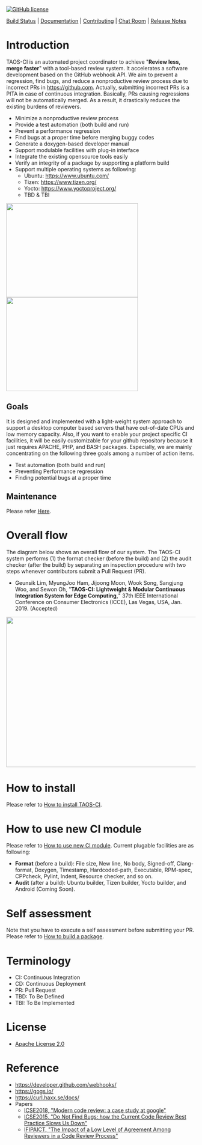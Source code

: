 [![GitHub license](https://dmlc.github.io/img/apache2.svg)](./LICENSE)

[Build Status](http://invain.mooo.com/TAOS-CI/ci/taos/) |
[Documentation](ci/doc/doxygen-documentation.md) |
[Contributing](ci/doc/contributing.md) |
[Chat Room](https://gitter.im/login) |
[Release Notes](https://github.com/nnsuite/TAOS-CI/wiki/Release-Plan)


# Introduction
TAOS-CI is an automated project coordinator to achieve "**Review less, merge faster**" with a tool-based review system. It accelerates a software development based on the GitHub webhook API. We aim to prevent a regression, find bugs, and reduce a nonproductive review process due to incorrect PRs in https://github.com. Actually, submitting incorrect PRs is a PITA in case of continuous integration. Basically, PRs causing regressions will not be automatically merged. As a result, it drastically reduces the existing burdens of reviewers.

- Minimize a nonproductive review process
- Provide a test automation (both build and run)
- Prevent a performance regression
- Find bugs at a proper time before merging buggy codes
- Generate a doxygen-based developer manual
- Support modulable facilities with plug-in interface
- Integrate the existing opensource tools easily
- Verify an integrity of a package by supporting a platform build
- Support multiple operating systems as following:
  - Ubuntu: https://www.ubuntu.com/
  - Tizen: https://www.tizen.org/
  - Yocto: https://www.yoctoproject.org/
  - TBD & TBI

<img src=./image/screenshot01.png border=0 width=350 height=250></img>
<img src=./image/screenshot03.png border=0 width=350 height=250></img>


## Goals	
It is designed and implemented with a light-weight system approach to support a desktop computer based servers that have out-of-date CPUs and low memory capacity. Also, if you want to enable your project specific CI facilities, it will be easily customizable for your github repository because it just requires APACHE, PHP, and BASH packages. Especially, we are mainly concentrating on the following three goals among a number of action items.

* Test automation (both build and run)
* Preventing Performance regression
* Finding potential bugs at a proper time

## Maintenance
Please refer [Here](./ci/doc/maintenance.md).

# Overall flow
The diagram below shows an overall flow of our system. The TAOS-CI system performs (1) the format checker (before the build) and (2) the audit checker (after the build) by separating an inspection procedure with two steps whenever contributors submit a Pull Request (PR).

* Geunsik Lim, MyungJoo Ham, Jijoong Moon, Wook Song, Sangjung Woo, and Sewon Oh, "**TAOS-CI: Lightweight & Modular Continuous Integration System for Edge Computing,**" 37th IEEE International Conference on Consumer Electronics (ICCE), Las Vegas, USA, Jan. 2019. (Accepted)

<img src=./image/architecture.png border=0 width=550 height=400></img>

# How to install
Please refer to [How to install TAOS-CI](ci/doc/how-to-install-taos-ci.md).

# How to use new CI module
Please refer to [How to use new CI module](ci/doc/how-to-use-taos-ci-module.md).
Current plugable facilities are as following:
   - **Format** (before a build): File size, New line, No body, Signed-off, Clang-format, Doxygen, Timestamp, Hardcoded-path, Executable, RPM-spec, CPPcheck, Pylint, Indent, Resource checker, and so on.
   - **Audit** (after a build): Ubuntu builder, Tizen builder, Yocto builder, and Android (Coming Soon).

# Self assessment
Note that you have to execute a self assessment before submitting your PR.
Please refer to [How to build a package](ci/doc/self-assessment-before-submitting-pr.md).

# Terminology
* CI: Continuous Integration
* CD: Continuous Deployment
* PR: Pull Request
* TBD: To Be Defined
* TBI: To Be Implemented

# License
* [Apache License 2.0](LICENSE)

# Reference
* https://developer.github.com/webhooks/
* https://gogs.io/
* https://curl.haxx.se/docs/ 
* Papers
   * [ICSE2018, "Modern code review: a case study at google"](https://dl.acm.org/citation.cfm?id=3183525)
   * [ICSE2015, "Do Not Find Bugs: how the Current Code Review Best Practice Slows Us Down"](https://dl.acm.org/citation.cfm?id=2819015)
   * [IFIPAICT, "The Impact of a Low Level of Agreement Among Reviewers in a Code Review Process"](https://link.springer.com/chapter/10.1007/978-3-319-39225-7_8)
